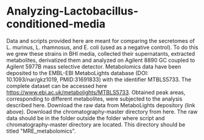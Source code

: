 # Analyzing-Lactobacillus-conditioned-media
Data and scripts provided here are meant for comparing the secretomes of L. murinus, L. rhamnosus, and E. coli (used as a negative control). To do this we grew these strains in BHI media, collected their supernatants, extracted metabolites, derivatized them and analyzed on Agilent 8890 GC coupled to Agilent 5977B mass selective detector. Metabolomics data have been deposited to the EMBL-EBI  MetaboLights database (DOI: 10.1093/nar/gkz1019, PMID:31691833) with the  identifier MTBLS5733. The complete dataset can be accessed here https://www.ebi.ac.uk/metabolights/MTBLS5733. Obtained peak areas, corresponding to different metabolites, were subjected to the analysis described here. 
Download the raw data from MetaboLights depository (link above). Download the chromatography-master directory from here. The raw data should be in the folder outside the folder where script and chromatography-master directory are located. This directory should be titled "MRE_metabolomics".
